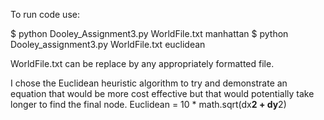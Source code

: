 To run code use:

$ python Dooley_Assignment3.py WorldFile.txt manhattan
$ python Dooley_assignment3.py WorldFile.txt euclidean

WorldFile.txt can be replace by any appropriately formatted file.

I chose the Euclidean heuristic algorithm to try and demonstrate an equation that would be more cost effective but that would potentially take longer to find the final node.
	Euclidean = 10 * math.sqrt(dx**2 + dy**2)
